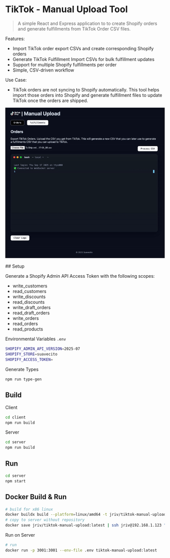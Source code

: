 # TikTok - Manual Upload Tool
> A simple React and Express application to to create Shopify orders and generate fulfillments from TikTok Order CSV files.

Features:

- Import TikTok order export CSVs and create corresponding Shopify orders
- Generate TikTok Fulfillment Import CSVs for bulk fulfillment updates
- Support for multiple Shopify fulfillments per order
- Simple, CSV-driven workflow

Use Case: 
- TikTok orders are not syncing to Shopify automatically. This tool helps import those orders into Shopify and generate fulfillment files to update TikTok once the orders are shipped.


<p align="center">
  <img src="./screenshots/screenshot.gif" alt="TikTok Manual Upload Orders" width="1200">
</p>
## Setup

Generate a Shopify Admin API Access Token with the following scopes:

- write_customers
- read_customers
- write_discounts
- read_discounts
- write_draft_orders
- read_draft_orders
- write_orders
- read_orders
- read_products

Environmental Variables `.env`

```bash
SHOPIFY_ADMIN_API_VERSION=2025-07
SHOPIFY_STORE=suavecito
SHOPIFY_ACCESS_TOKEN=
```

Generate Types

```bash
npm run type-gen
```

## Build

Client

```bash
cd client
npm run build
```

Server

```bash
cd server
npm run build
```

## Run

```bash
cd server
npm start
```

## Docker Build & Run

```bash
# build for x86 linux
docker buildx build --platform=linux/amd64 -t jriv/tiktok-manual-upload:latest .
# copy to server without repository
docker save jriv/tiktok-manual-upload:latest | ssh jriv@192.168.1.123 "docker load"
```

Run on Server

```bash
# run
docker run -p 3001:3001 --env-file .env tiktok-manual-upload:latest
```